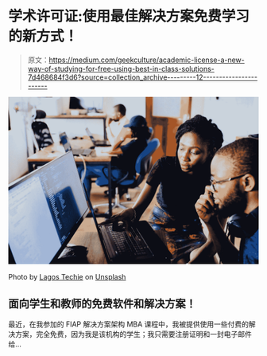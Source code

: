# 学术许可证:使用最佳解决方案免费学习的新方式！

> 原文：<https://medium.com/geekculture/academic-license-a-new-way-of-studying-for-free-using-best-in-class-solutions-7d468684f3d6?source=collection_archive---------12----------------------->

![](img/edb92580a35804a94d6c11fc77866a4c.png)

Photo by [Lagos Techie](https://unsplash.com/@heylagostechie?utm_source=medium&utm_medium=referral) on [Unsplash](https://unsplash.com?utm_source=medium&utm_medium=referral)

## 面向学生和教师的免费软件和解决方案！

最近，在我参加的 FIAP 解决方案架构 MBA 课程中，我被提供使用一些付费的解决方案，完全免费，因为我是该机构的学生；我只需要注册证明和一封电子邮件给…